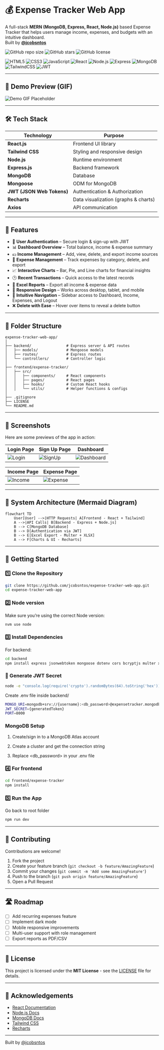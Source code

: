 # 💰 Expense Tracker Web App

A full-stack **MERN (MongoDB, Express, React, Node.js)** based Expense Tracker that helps users manage income, expenses, and budgets with an intuitive dashboard.  
Built by **[@jcobsntos](https://github.com/jcobsntos)**

![GitHub repo size](https://img.shields.io/github/repo-size/jcobsntos/expense-tracker-web-app)
![GitHub stars](https://img.shields.io/github/stars/jcobsntos/expense-tracker-web-app?style=social)
![GitHub license](https://img.shields.io/github/license/jcobsntos/expense-tracker-web-app)

![HTML5](https://img.shields.io/badge/HTML5-E34F26?style=for-the-badge&logo=html5&logoColor=white)
![CSS3](https://img.shields.io/badge/CSS3-1572B6?style=for-the-badge&logo=css3&logoColor=white)
![JavaScript](https://img.shields.io/badge/JavaScript-F7DF1E?style=for-the-badge&logo=javascript&logoColor=black)
![React](https://img.shields.io/badge/React-61DAFB?style=for-the-badge&logo=react&logoColor=black)
![Node.js](https://img.shields.io/badge/Node.js-339933?style=for-the-badge&logo=node.js&logoColor=white)
![Express](https://img.shields.io/badge/Express-000000?style=for-the-badge&logo=express&logoColor=white)
![MongoDB](https://img.shields.io/badge/MongoDB-47A248?style=for-the-badge&logo=mongodb&logoColor=white)
![TailwindCSS](https://img.shields.io/badge/Tailwind_CSS-38B2AC?style=for-the-badge&logo=tailwind-css&logoColor=white)
![JWT](https://img.shields.io/badge/JWT-000000?style=for-the-badge&logo=jsonwebtokens&logoColor=white)

---

## 🎥 Demo Preview (GIF)

![Demo GIF Placeholder](https://github.com/user-attachments/assets/48b57900-c5a9-4132-a23b-1f32713239c6)

---

## 🛠 Tech Stack

| Technology                | Purpose                              |
| ------------------------- | ------------------------------------ |
| **React.js**              | Frontend UI library                  |
| **Tailwind CSS**          | Styling and responsive design        |
| **Node.js**               | Runtime environment                  |
| **Express.js**            | Backend framework                    |
| **MongoDB**               | Database                             |
| **Mongoose**              | ODM for MongoDB                      |
| **JWT (JSON Web Tokens)** | Authentication & Authorization       |
| **Recharts**              | Data visualization (graphs & charts) |
| **Axios**                 | API communication                    |

---

## 🚀 Features

- 🔐 **User Authentication** – Secure login & sign-up with JWT
- 📊 **Dashboard Overview** – Total balance, income & expense summary
- 💵 **Income Management** – Add, view, delete, and export income sources
- 💸 **Expense Management** – Track expenses by category, delete, and export
- 📈 **Interactive Charts** – Bar, Pie, and Line charts for financial insights
- 🕒 **Recent Transactions** – Quick access to the latest records
- 📑 **Excel Reports** – Export all income & expense data
- 📱 **Responsive Design** – Works across desktop, tablet, and mobile
- 🧭 **Intuitive Navigation** – Sidebar access to Dashboard, Income, Expenses, and Logout
- ❌ **Delete with Ease** – Hover over items to reveal a delete button

---

## 📂 Folder Structure

```
expense-tracker-web-app/
│
├── backend/                # Express server & API routes
│   ├── models/             # Mongoose models
│   ├── routes/             # Express routes
│   └── controllers/        # Controller logic
│
├── frontend/expense-tracker/
│   ├── src/
│   │   ├── components/     # React components
│   │   ├── pages/          # React pages
│   │   ├── hooks/          # Custom React hooks
│   │   └── utils/          # Helper functions & configs
│
├── .gitignore
├── LICENSE
└── README.md
```

---

## 📸 Screenshots

Here are some previews of the app in action:

| Login Page                 | Sign Up Page                     | Dashboard                          |
| -------------------------- | -------------------------------- | ---------------------------------- |
| ![Login](https://github.com/user-attachments/assets/a15574e0-969e-480b-abab-358e0174f3a8) | ![SignUp](https://github.com/user-attachments/assets/ebb85b14-1491-47f1-afaa-a51b294c3a53) | ![Dashboard](https://github.com/user-attachments/assets/87b0f698-a8d5-438d-9490-a76b80ab686e) |

| Income Page                  | Expense Page                    |
| ---------------------------- | ------------------------------- |
| ![Income](https://github.com/user-attachments/assets/dfd1cf3d-22d6-4f05-a586-ed598dc28477) | ![Expense](https://github.com/user-attachments/assets/d080e91f-b0bf-4bd2-9a6f-1abd2c8a01b3) |



---

## 🔄 System Architecture (Mermaid Diagram)

```mermaid
flowchart TD
    User[User] -->|HTTP Requests| A[Frontend - React + Tailwind]
    A -->|API Calls| B[Backend - Express + Node.js]
    B --> C[MongoDB Database]
    B --> D[Authentication via JWT]
    B --> E[Excel Export - Multer + XLSX]
    A --> F[Charts & UI - Recharts]
```

---

## 🚀 Getting Started

### 1️⃣ Clone the Repository

```bash
git clone https://github.com/jcobsntos/expense-tracker-web-app.git
cd expense-tracker-web-app
```

### 2️⃣ Node version

Make sure you’re using the correct Node version:

```bash
nvm use node
```

### 3️⃣ Install Dependencies

For backend:

```bash
cd backend
npm install express jsonwebtoken mongoose dotenv cors bcryptjs multer xlsx

```

### 🔑 Generate JWT Secret

```bash
node -e "console.log(require('crypto').randomBytes(64).toString('hex'))"
```

Create .env file inside backend/

```bash
MONGO_URI=mongodb+srv://{username}:<db_password>@expensetracker.mongodb.net/?retryWrites=true&w=majority&appName={clusterName}
JWT_SECRET={generatedToken}
PORT=8000
```

### MongoDB Setup

1. Create/sign in to a MongoDB Atlas account

2. Create a cluster and get the connection string

3. Replace <db_password> in your .env file

### 4️⃣ For frontend

```bash
cd frontend/expense-tracker
npm install
```

### 5️⃣ Run the App

Go back to root folder

```bash
npm run dev
```

---

## 🤝 Contributing

Contributions are welcome!

1. Fork the project
2. Create your feature branch (`git checkout -b feature/AmazingFeature`)
3. Commit your changes (`git commit -m 'Add some AmazingFeature'`)
4. Push to the branch (`git push origin feature/AmazingFeature`)
5. Open a Pull Request

---

## 🛣 Roadmap

- [ ] Add recurring expenses feature
- [ ] Implement dark mode
- [ ] Mobile responsive improvements
- [ ] Multi-user support with role management
- [ ] Export reports as PDF/CSV

---

## 📜 License

This project is licensed under the **MIT License** - see the [LICENSE](LICENSE) file for details.

---

## 🙏 Acknowledgements

- [React Documentation](https://react.dev/)
- [Node.js Docs](https://nodejs.org/en/docs/)
- [MongoDB Docs](https://www.mongodb.com/docs/)
- [Tailwind CSS](https://tailwindcss.com/)
- [Recharts](https://recharts.org/en-US/)

---

Built by [@jcobsntos](https://github.com/jcobsntos)
